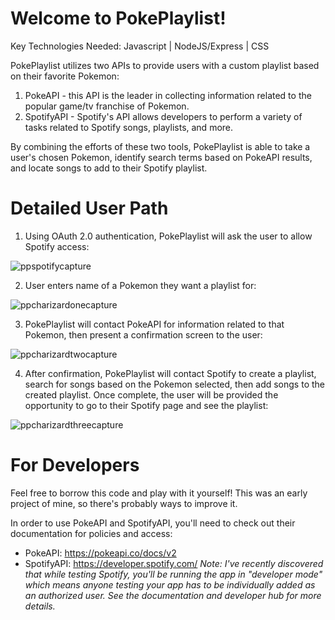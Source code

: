 # Welcome to PokePlaylist!

Key Technologies Needed: Javascript | NodeJS/Express | CSS

PokePlaylist utilizes two APIs to provide users with a custom playlist based on their favorite Pokemon:

1. PokeAPI - this API is the leader in collecting information related to the popular game/tv franchise of Pokemon.
2. SpotifyAPI - Spotify's API allows developers to perform a variety of tasks related to Spotify songs, playlists, and more.

By combining the efforts of these two tools, PokePlaylist is able to take a user's chosen Pokemon, identify search terms based on PokeAPI results, and locate songs to add to their Spotify playlist.

# Detailed User Path

1. Using OAuth 2.0 authentication, PokePlaylist will ask the user to allow Spotify access:

![ppspotifycapture](https://user-images.githubusercontent.com/102998600/218354638-c9dc12ae-ecbb-420d-9d43-1e6073a71aaa.PNG)

2. User enters name of a Pokemon they want a playlist for: 

![ppcharizardonecapture](https://user-images.githubusercontent.com/102998600/218354865-10cf7b0c-4236-40d7-a033-55baec050b20.PNG)

3. PokePlaylist will contact PokeAPI for information related to that Pokemon, then present a confirmation screen to the user: 

![ppcharizardtwocapture](https://user-images.githubusercontent.com/102998600/218355614-6790139d-ed64-4d02-bfdc-e3f577b7a26a.PNG)

4. After confirmation, PokePlaylist will contact Spotify to create a playlist, search for songs based on the Pokemon selected, then add songs to the created playlist. Once complete, the user will be provided the opportunity to go to their Spotify page and see the playlist:

![ppcharizardthreecapture](https://user-images.githubusercontent.com/102998600/218357008-c6b3861e-6c9f-41f4-ad66-be0ce6dc7c67.PNG)

# For Developers

Feel free to borrow this code and play with it yourself! This was an early project of mine, so there's probably ways to improve it.

In order to use PokeAPI and SpotifyAPI, you'll need to check out their documentation for policies and access:
- PokeAPI: https://pokeapi.co/docs/v2
- SpotifyAPI: https://developer.spotify.com/ 
  *Note: I've recently discovered that while testing Spotify, you'll be running the app in "developer mode" which means anyone testing your app has to be individually added as an authorized user. See the documentation and developer hub for more details.*
